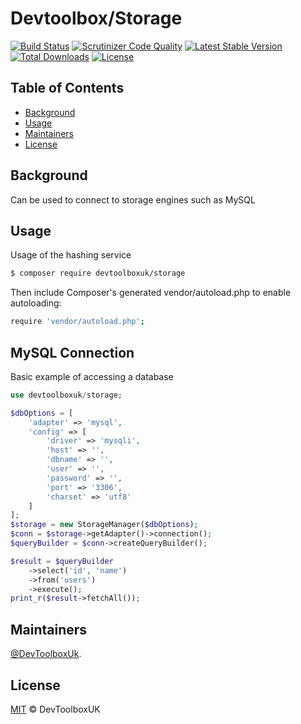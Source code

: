 # Devtoolbox/Storage

[![Build Status](https://img.shields.io/travis/devtoolboxuk/storage/master.svg?style=flat-square)](http://travis-ci.org/devtoolboxuk/storage)
[![Scrutinizer Code Quality](https://img.shields.io/scrutinizer/g/devtoolboxuk/storage/master.svg?style=flat-square)](https://scrutinizer-ci.com/g/devtoolboxuk/storage/?branch=master)
[![Latest Stable Version](https://img.shields.io/packagist/v/devtoolboxuk/storage.svg?style=flat-square)](https://packagist.org/packages/devtoolboxuk/storage)
[![Total Downloads](https://img.shields.io/packagist/dt/devtoolboxuk/storage.svg?style=flat-square)](https://packagist.org/packages/devtoolboxuk/storage)
[![License](https://img.shields.io/packagist/l/devtoolboxuk/storage.svg?style=flat-square)](https://packagist.org/packages/devtoolboxuk/storage)

## Table of Contents

- [Background](#Background)
- [Usage](#Usage)
- [Maintainers](#Maintainers)
- [License](#License)

## Background

Can be used to connect to storage engines such as MySQL

## Usage

Usage of the hashing service

```sh
$ composer require devtoolboxuk/storage
```

Then include Composer's generated vendor/autoload.php to enable autoloading:

```sh
require 'vendor/autoload.php';
```

## MySQL Connection

Basic example of accessing a database

```php
use devtoolboxuk/storage;

$dbOptions = [
    'adapter' => 'mysql',
    'config' => [
        'driver' => 'mysqli',
        'host' => '',
        'dbname' => '',
        'user' => '',
        'password' => '',
        'port' => '3306',
        'charset' => 'utf8'
    ]
];
$storage = new StorageManager($dbOptions);
$conn = $storage->getAdapter()->connection();
$queryBuilder = $conn->createQueryBuilder();

$result = $queryBuilder
    ->select('id', 'name')
    ->from('users')
    ->execute();
print_r($result->fetchAll());
```

## Maintainers
[@DevToolboxUk](https://github.com/DevToolBoxUk).


## License
[MIT](LICENSE) © DevToolboxUK